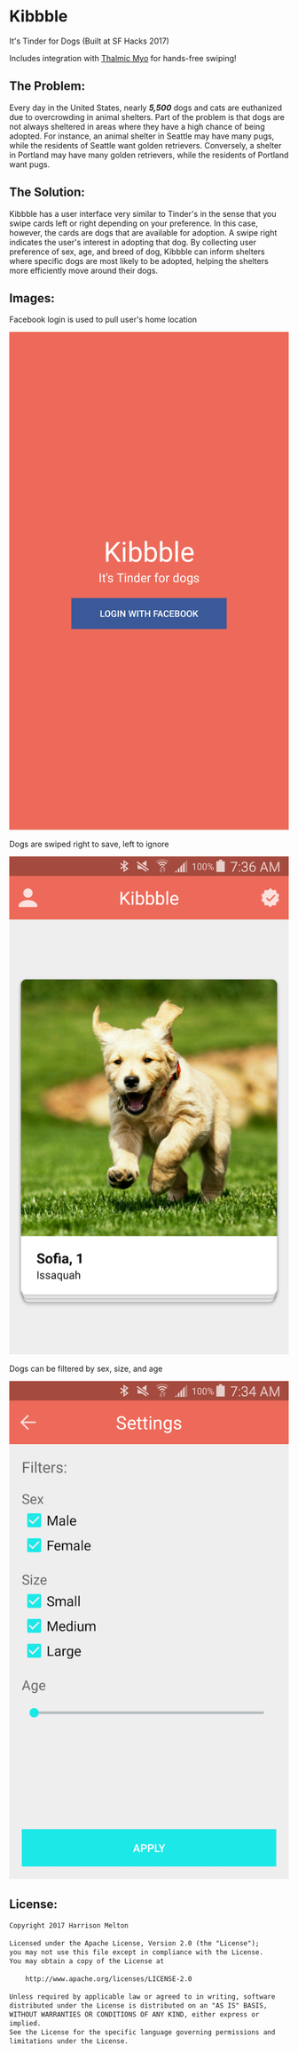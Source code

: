 # Kibbble
It's Tinder for Dogs
(Built at SF Hacks 2017)

Includes integration with [Thalmic Myo](https://www.myo.com) for hands-free swiping!

## The Problem:
Every day in the United States, nearly **_5,500_** dogs and cats are euthanized due to overcrowding in animal shelters.  Part of the problem is that dogs are not always sheltered in areas where they have a high chance of being adopted.  For instance, an animal shelter in Seattle may have many pugs, while the residents of Seattle want golden retrievers. Conversely, a shelter in Portland may have many golden retrievers, while the residents of Portland want pugs.

## The Solution:
Kibbble has a user interface very similar to Tinder's in the sense that you swipe cards left or right depending on your preference.  In this case, however, the cards are dogs that are available for adoption.  A swipe right indicates the user's interest in adopting that dog.  By collecting user preference of sex, age, and breed of dog, Kibbble can inform shelters where specific dogs are most likely to be adopted, helping the shelters more efficiently move around their dogs.

## Images:
Facebook login is used to pull user's home location

![Kibbble Login](/images/Kibbble_Login.png)

Dogs are swiped right to save, left to ignore

![Kibbble Main Page](/images/Kibbble_Puppy.png)

Dogs can be filtered by sex, size, and age

![Kibbble Filters](/images/Kibbble_Filters.png)

## License:
    Copyright 2017 Harrison Melton

    Licensed under the Apache License, Version 2.0 (the "License");
    you may not use this file except in compliance with the License.
    You may obtain a copy of the License at

        http://www.apache.org/licenses/LICENSE-2.0

    Unless required by applicable law or agreed to in writing, software
    distributed under the License is distributed on an "AS IS" BASIS,
    WITHOUT WARRANTIES OR CONDITIONS OF ANY KIND, either express or implied.
    See the License for the specific language governing permissions and
    limitations under the License.
